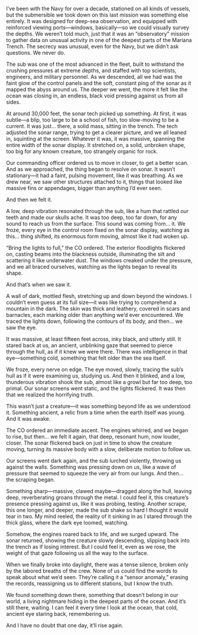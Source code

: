 I’ve been with the Navy for over a decade, stationed on all kinds of vessels, but the submersible we took down on this last mission was something else entirely. It was designed for deep-sea observation, and equipped with reinforced viewing ports—windows, basically—so we could visually survey the depths. We weren’t told much, just that it was an “observatory” mission to gather data on unusual activity in one of the deepest parts of the Mariana Trench. The secrecy was unusual, even for the Navy, but we didn’t ask questions. We never do.

The sub was one of the most advanced in the fleet, built to withstand the crushing pressures at extreme depths, and staffed with top scientists, engineers, and military personnel. As we descended, all we had was the faint glow of the control panels and the soft, constant ping of the sonar as it mapped the abyss around us. The deeper we went, the more it felt like the ocean was closing in, an endless, black void pressing against us from all sides.

At around 30,000 feet, the sonar tech picked up something. At first, it was subtle—a blip, too large to be a school of fish, too slow-moving to be a current. It was just… there, a solid mass, sitting in the trench. The tech adjusted the sonar range, trying to get a clearer picture, and we all leaned in, squinting at the screen. Whatever it was, it was massive, spanning the entire width of the sonar display. It stretched on, a solid, unbroken shape, too big for any known creature, too strangely organic for rock.

Our commanding officer ordered us to move in closer, to get a better scan. And as we approached, the thing began to resolve on sonar. It wasn’t stationary—it had a faint, pulsing movement, like it was breathing. As we drew near, we saw other structures attached to it, things that looked like massive fins or appendages, bigger than anything I’d ever seen.

And then we felt it.

A low, deep vibration resonated through the sub, like a hum that rattled our teeth and made our skulls ache. It was too deep, too far down, for any sound to reach us from the surface. This sound was coming from… it. We froze, every eye in the control room fixed on the sonar display, watching as this… thing shifted, its enormous form moving, almost like it had woken up.

“Bring the lights to full,” the CO ordered. The exterior floodlights flickered on, casting beams into the blackness outside, illuminating the silt and scattering it like underwater dust. The windows creaked under the pressure, and we all braced ourselves, watching as the lights began to reveal its shape.

And that’s when we saw it.

A wall of dark, mottled flesh, stretching up and down beyond the windows. I couldn’t even guess at its full size—it was like trying to comprehend a mountain in the dark. The skin was thick and leathery, covered in scars and barnacles, each marking older than anything we’d ever encountered. We traced the lights down, following the contours of its body, and then… we saw the eye.

It was massive, at least fifteen feet across, inky black, and utterly still. It stared back at us, an ancient, unblinking gaze that seemed to pierce through the hull, as if it knew we were there. There was intelligence in that eye—something cold, something that felt older than the sea itself.

We froze, every nerve on edge. The eye moved, slowly, tracing the sub’s hull as if it were examining us, studying us. And then it blinked, and a low, thunderous vibration shook the sub, almost like a growl but far too deep, too primal. Our sonar screens went static, and the lights flickered. It was then that we realized the horrifying truth.

This wasn’t just a creature—it was something beyond life as we understood it. Something ancient, a relic from a time when the earth itself was young. And it was awake.

The CO ordered an immediate ascent. The engines whirred, and we began to rise, but then… we felt it again, that deep, resonant hum, now louder, closer. The sonar flickered back on just in time to show the creature moving, turning its massive body with a slow, deliberate motion to follow us.

Our screens went dark again, and the sub lurched violently, throwing us against the walls. Something was pressing down on us, like a wave of pressure that seemed to squeeze the very air from our lungs. And then… the scraping began.

Something sharp—massive, clawed maybe—dragged along the hull, leaving deep, reverberating groans through the metal. I could feel it, this creature’s presence pressing against us, like it was probing, testing. Another scrape, this one longer, and deeper, made the sub shake so hard I thought it would tear in two. My mind reeled, the reality of it sinking in as I stared through the thick glass, where the dark eye loomed, watching.

Somehow, the engines roared back to life, and we surged upward. The sonar returned, showing the creature slowly descending, slipping back into the trench as if losing interest. But I could feel it, even as we rose, the weight of that gaze following us all the way to the surface.

When we finally broke into daylight, there was a tense silence, broken only by the labored breaths of the crew. None of us could find the words to speak about what we’d seen. They’re calling it a “sensor anomaly,” erasing the records, reassigning us to different stations, but I know the truth.

We found something down there, something that doesn’t belong in our world, a living nightmare hiding in the deepest parts of the ocean. And it’s still there, waiting. I can feel it every time I look at the ocean, that cold, ancient eye staring back, remembering us.

And I have no doubt that one day, it’ll rise again.